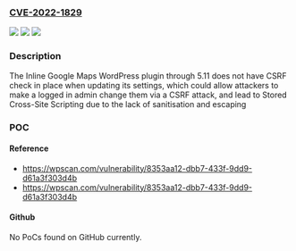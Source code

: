 ### [CVE-2022-1829](https://cve.mitre.org/cgi-bin/cvename.cgi?name=CVE-2022-1829)
![](https://img.shields.io/static/v1?label=Product&message=Inline%20Google%20Maps&color=blue)
![](https://img.shields.io/static/v1?label=Version&message=5.11%3C%3D%205.11%20&color=brighgreen)
![](https://img.shields.io/static/v1?label=Vulnerability&message=CWE-352%20Cross-Site%20Request%20Forgery%20(CSRF)&color=brighgreen)

### Description

The Inline Google Maps WordPress plugin through 5.11 does not have CSRF check in place when updating its settings, which could allow attackers to make a logged in admin change them via a CSRF attack, and lead to Stored Cross-Site Scripting due to the lack of sanitisation and escaping

### POC

#### Reference
- https://wpscan.com/vulnerability/8353aa12-dbb7-433f-9dd9-d61a3f303d4b
- https://wpscan.com/vulnerability/8353aa12-dbb7-433f-9dd9-d61a3f303d4b

#### Github
No PoCs found on GitHub currently.

